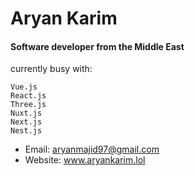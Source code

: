 # Aryan Karim
#### Software developer from the Middle East

currently busy with:
```
Vue.js
React.js
Three.js
Nuxt.js
Next.js
Nest.js
```

- Email: aryanmajid97@gmail.com
- Website: www.aryankarim.lol
